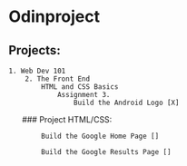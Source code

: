# Odinproject

## Projects:
    1. Web Dev 101
        2. The Front End
            HTML and CSS Basics
                Assignment 3.
                    Build the Android Logo [X]
                    
            ### Project HTML/CSS:
            
            Build the Google Home Page []
            
            Build the Google Results Page []
